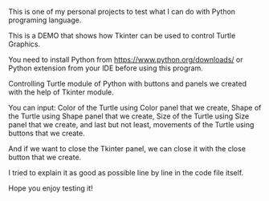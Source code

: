 This is one of my personal projects to test what I can do with Python programing language.

This is a DEMO that shows how Tkinter can be used to control Turtle Graphics.

You need to install Python from https://www.python.org/downloads/ or Python extension from your IDE before using this program.

Controlling Turtle module of Python with buttons and panels we created with the help of Tkinter module.

You can input: Color of the Turtle using Color panel that we create, Shape of the Turtle using Shape panel that we create, Size of the Turtle using Size panel that we create, and last but not least, movements of the Turtle using buttons that we create.

And if we want to close the Tkinter panel, we can close it with the close button that we create.

I tried to explain it as good as possible line by line in the code file itself.

Hope you enjoy testing it!
